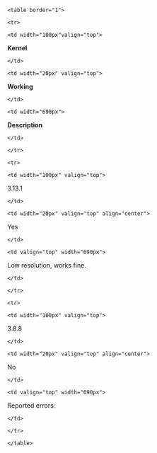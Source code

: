 ```{=html}
<table border="1">
```
```{=html}
<tr>
```
```{=html}
<td width="100px"valign="top">
```
**Kernel**

```{=html}
</td>
```
```{=html}
<td width="20px" valign="top">
```
**Working**

```{=html}
</td>
```
```{=html}
<td width="690px">
```
**Description**

```{=html}
</td>
```
```{=html}
</tr>
```
```{=html}
<tr>
```
```{=html}
<td width="100px" valign="top">
```
3.13.1

```{=html}
</td>
```
```{=html}
<td width="20px" valign="top" align="center">
```
Yes

```{=html}
</td>
```
```{=html}
<td valign="top" width="690px">
```
Low resolution, works fine.

```{=html}
</td>
```
```{=html}
</tr>
```
```{=html}
<tr>
```
```{=html}
<td width="100px" valign="top">
```
3.8.8

```{=html}
</td>
```
```{=html}
<td width="20px" valign="top" align="center">
```
No

```{=html}
</td>
```
```{=html}
<td valign="top" width="690px">
```
Reported errors:

```{=html}
</td>
```
```{=html}
</tr>
```
```{=html}
</table>
```
